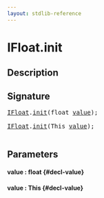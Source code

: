 ```yaml
---
layout: stdlib-reference
---
```


# IFloat\.init

## Description





## Signature 

<pre>
<a href="/stdlib-reference/interfaces/ifloat-01/index" class="code_type">IFloat</a>.<a href="/stdlib-reference/interfaces/ifloat-01/init">init</a>(<span class="code_keyword">float</span> <a href="/stdlib-reference/interfaces/ifloat-01/init#decl-value" class="code_param">value</a>);

<a href="/stdlib-reference/interfaces/ifloat-01/index" class="code_type">IFloat</a>.<a href="/stdlib-reference/interfaces/ifloat-01/init">init</a>(<span class="code_keyword">This</span> <a href="/stdlib-reference/interfaces/ifloat-01/init#decl-value" class="code_param">value</a>);

</pre>

## Parameters

#### value  : float {#decl-value}
#### value  : This {#decl-value}

